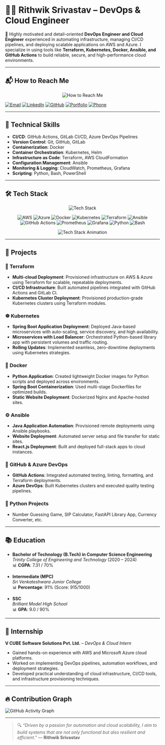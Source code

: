# 👨‍💻 Rithwik Srivastav – DevOps & Cloud Engineer  

🚀 Highly motivated and detail-oriented **DevOps Engineer and Cloud Engineer** experienced in automating infrastructure, managing CI/CD pipelines, and deploying scalable applications on AWS and Azure. I specialize in using tools like **Terraform, Kubernetes, Docker, Ansible, and GitHub Actions** to build reliable, secure, and high-performance cloud environments.  

---

## 📬 How to Reach Me

<p align="center">
  <img src="https://svg-banners.vercel.app/api?type=origin&text1=Email%20%7C%20LinkedIn%20%7C%20GitHub%20%7C%20Portfolio%20%7C%20Phone&width=800&height=120" alt="How to Reach Me" />
</p>  

[![Email](https://img.shields.io/badge/Email-D14836?style=for-the-badge&logo=gmail&logoColor=white)](mailto:rithwiksrivastav91@gmail.com)
[![LinkedIn](https://img.shields.io/badge/LinkedIn-0077B5?style=for-the-badge&logo=linkedin&logoColor=white)](https://www.linkedin.com/in/rithwik-srivastav-152548323)
[![GitHub](https://img.shields.io/badge/GitHub-181717?style=for-the-badge&logo=github&logoColor=white)](https://github.com/rithwiksrivastav4)
[![Portfolio](https://img.shields.io/badge/Portfolio-24292F?style=for-the-badge&logo=Google-chrome&logoColor=white)](https://www.youware.com/project/ezpcbtzxch)
[![Phone](https://img.shields.io/badge/Phone-%2B91%208309824929-brightgreen?style=for-the-badge)](tel:+918309824929)

---

## 🧠 Technical Skills  

- **CI/CD**: GitHub Actions, GitLab CI/CD, Azure DevOps Pipelines  
- **Version Control**: Git, GitHub, GitLab  
- **Containerization**: Docker  
- **Container Orchestration**: Kubernetes, Helm  
- **Infrastructure as Code**: Terraform, AWS CloudFormation  
- **Configuration Management**: Ansible  
- **Monitoring & Logging**: CloudWatch, Prometheus, Grafana  
- **Scripting**: Python, Bash, PowerShell  

---

## 🛠 Tech Stack  

<p align="center">
  <img src="https://svg-banners.vercel.app/api?type=glitch&text1=AWS%20%7C%20Azure%20%7C%20Docker%20%7C%20Kubernetes%20%7C%20Terraform%20%7C%20Ansible%20%7C%20GitHub%20Actions%20%7C%20Prometheus%20%7C%20Grafana%20%7C%20Python%20%7C%20Bash&width=800&height=120" alt="Tech Stack" />
</p>


<p align="center">
  <img src="https://img.shields.io/badge/AWS-232F3E?style=for-the-badge&logo=amazon-aws&logoColor=white" alt="AWS" />
  <img src="https://img.shields.io/badge/Azure-0078D7?style=for-the-badge&logo=microsoft-azure&logoColor=white" alt="Azure" />
  <img src="https://img.shields.io/badge/Docker-2496ED?style=for-the-badge&logo=docker&logoColor=white" alt="Docker" />
  <img src="https://img.shields.io/badge/Kubernetes-326CE5?style=for-the-badge&logo=kubernetes&logoColor=white" alt="Kubernetes" />
  <img src="https://img.shields.io/badge/Terraform-844FBA?style=for-the-badge&logo=terraform&logoColor=white" alt="Terraform" />
  <img src="https://img.shields.io/badge/Ansible-EE0000?style=for-the-badge&logo=ansible&logoColor=white" alt="Ansible" />
  <img src="https://img.shields.io/badge/GitHub%20Actions-2088FF?style=for-the-badge&logo=github-actions&logoColor=white" alt="GitHub Actions" />
  <img src="https://img.shields.io/badge/Prometheus-E6522C?style=for-the-badge&logo=prometheus&logoColor=white" alt="Prometheus" />
  <img src="https://img.shields.io/badge/Grafana-F46800?style=for-the-badge&logo=grafana&logoColor=white" alt="Grafana" />
  <img src="https://img.shields.io/badge/Python-3776AB?style=for-the-badge&logo=python&logoColor=white" alt="Python" />
  <img src="https://img.shields.io/badge/Bash-4EAA25?style=for-the-badge&logo=gnubash&logoColor=white" alt="Bash" />
</p>

<!-- Animation effect -->
<p align="center">
  <img src="https://readme-typing-svg.demolab.com?font=Fira+Code&weight=600&size=22&duration=4000&pause=1000&color=00C7F7&center=true&vCenter=true&width=500&lines=AWS+%7C+Azure+%7C+Docker+%7C+Kubernetes;Terraform+%7C+Ansible+%7C+GitHub+Actions;Prometheus+%7C+Grafana+%7C+Python+%7C+Bash" alt="Tech Stack Animation" />
</p>

---

## 📁 Projects  

### 🚀 **Terraform**
- **Multi-cloud Deployment**: Provisioned infrastructure on AWS & Azure using Terraform for scalable, repeatable deployments.  
- **CI/CD Infrastructure**: Built automated pipelines integrated with GitHub Actions and GitLab CI.  
- **Kubernetes Cluster Deployment**: Provisioned production-grade Kubernetes clusters using Terraform modules.  

### ☸️ **Kubernetes**
- **Spring Boot Application Deployment**: Deployed Java-based microservices with auto-scaling, service discovery, and high availability.  
- **Microservices with Load Balancer**: Orchestrated Python-based library app with persistent volumes and traffic routing.  
- **Rolling Updates**: Implemented seamless, zero-downtime deployments using Kubernetes strategies.  

### 🐳 **Docker**
- **Python Application**: Created lightweight Docker images for Python scripts and deployed across environments.  
- **Spring Boot Containerization**: Used multi-stage Dockerfiles for optimized builds.  
- **Static Website Deployment**: Dockerized Nginx and Apache-hosted sites.  

### ⚙️ **Ansible**
- **Java Application Automation**: Provisioned remote deployments using Ansible playbooks.  
- **Website Deployment**: Automated server setup and file transfer for static sites.  
- **React.js Deployment**: Built and deployed full-stack apps to cloud instances.  

### 🧪 **GitHub & Azure DevOps**
- **GitHub Actions**: Integrated automated testing, linting, formatting, and Terraform deployments.  
- **Azure DevOps**: Built Kubernetes clusters and executed quality testing pipelines.  

### 🐍 **Python Projects**
- Number Guessing Game, SIP Calculator, FastAPI Library App, Currency Converter, etc.  

---

## 📚 Education  

- **Bachelor of Technology (B.Tech) in Computer Science Engineering**  
  *Trinity College of Engineering and Technology* (2020 – 2024)  
  📊 **CGPA**: 7.31 / 70%  

- **Intermediate (MPC)**  
  *Sri Venkateshwara Junior College*  
  📊 **Percentage**: 91% (Score: 915/1000)  

- **SSC**  
  *Brilliant Model High School*  
  📊 **GPA**: 9.0 / 90%  

---

## 💼 Internship  

**V CUBE Software Solutions Pvt. Ltd.** – *DevOps & Cloud Intern*  
- Gained hands-on experience with AWS and Microsoft Azure cloud platforms.  
- Worked on implementing DevOps pipelines, automation workflows, and deployment strategies.  
- Developed practical understanding of cloud infrastructure, CI/CD tools, and infrastructure provisioning techniques.  

---

## 🔥 Contribution Graph  

![GitHub Activity Graph](https://github-readme-activity-graph.vercel.app/graph?username=rithwiksrivastav4&theme=react-dark&hide_border=true&area=true)

---

> 🔍 *“Driven by a passion for automation and cloud scalability, I aim to build systems that are not only functional but also resilient and efficient.”* — **Rithwik Srivastav**


